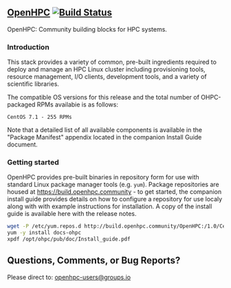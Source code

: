 ## [OpenHPC](http://openhpc.community) [![Build Status](http://build.openhpc.community:8080/badge/badge-1.0-CentOS_7.1.png)](https://build.openhpc.community/project/show/OpenHPC:1.0:Factory)

OpenHPC: Community building blocks for HPC systems.

### Introduction

This stack provides a variety of common, pre-built ingredients
required to deploy and manage an HPC Linux cluster including
provisioning tools, resource management, I/O clients, development
tools, and a variety of scientific libraries.

The compatible OS versions for this release and the total number of
OHPC-packaged RPMs availabie is as follows:

	CentOS 7.1 - 255 RPMs

Note that a detailed list of all available components is available in
the "Package Manifest" appendix located in the companion Install
Guide document. 

### Getting started

OpenHPC provides pre-built binaries in repository form for use with
standard Linux package manager tools (e.g. ```yum```). Package
repositories are housed at https://build.openhpc.community - to get
started, the companion install guide provides details on how to
configure a repository for use localy along with with example
instructions for installation.  A copy of the install guide is
available here with the release notes.

```sh
wget -P /etc/yum.repos.d http://build.openhpc.community/OpenHPC:/1.0/CentOS_7.1:/OpenHPC:1.0.repo
yum -y install docs-ohpc
xpdf /opt/ohpc/pub/doc/Install_guide.pdf
```
## Questions, Comments, or Bug Reports?

Please direct to: openhpc-users@groups.io
